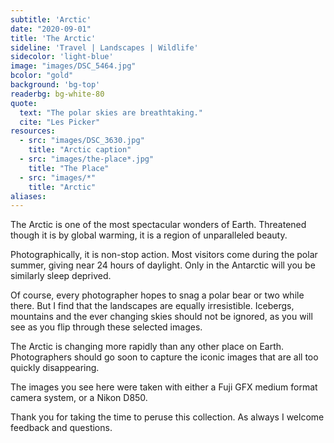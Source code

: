 ```yaml
---
subtitle: 'Arctic'
date: "2020-09-01"
title: 'The Arctic'
sideline: 'Travel | Landscapes | Wildlife'
sidecolor: 'light-blue'
image: "images/DSC_5464.jpg"
bcolor: "gold"
background: 'bg-top'
readerbg: bg-white-80
quote:
  text: "The polar skies are breathtaking."
  cite: "Les Picker"
resources:
  - src: "images/DSC_3630.jpg"
    title: "Arctic caption"
  - src: "images/the-place*.jpg"
    title: "The Place"
  - src: "images/*"
    title: "Arctic"
aliases:
---
```

The Arctic is one of the most spectacular wonders of Earth. Threatened though it is by global warming, it is a region of unparalleled beauty. 

Photographically, it is non-stop action. Most visitors come during the polar summer, giving near 24 hours of daylight. Only in the Antarctic will you be similarly sleep deprived.  

Of course, every photographer hopes to snag a polar bear or two while there. But I find that the landscapes are equally irresistible. Icebergs, mountains and the ever changing skies should not be ignored, as you will see as you flip through these selected images. 

The Arctic is changing more rapidly than any other place on Earth. Photographers should go soon to capture the iconic images that are all too quickly disappearing.  

The images you see here were taken with either a Fuji GFX medium format camera system, or a Nikon D850. 

Thank you for taking the time to peruse this collection. As always I welcome feedback and questions.  